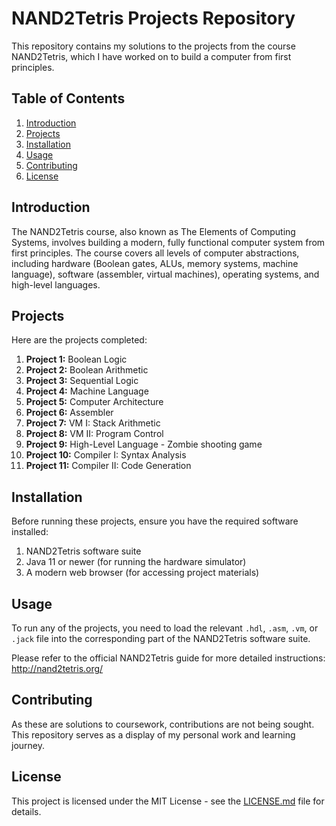 # NAND2Tetris Projects Repository

This repository contains my solutions to the projects from the course NAND2Tetris, which I have worked on to build a computer from first principles.

## Table of Contents

1. [Introduction](#introduction)
2. [Projects](#projects)
3. [Installation](#installation)
4. [Usage](#usage)
5. [Contributing](#contributing)
6. [License](#license)

## Introduction

The NAND2Tetris course, also known as The Elements of Computing Systems, involves building a modern, fully functional computer system from first principles. The course covers all levels of computer abstractions, including hardware (Boolean gates, ALUs, memory systems, machine language), software (assembler, virtual machines), operating systems, and high-level languages.

## Projects

Here are the projects completed:

1. **Project 1:** Boolean Logic
2. **Project 2:** Boolean Arithmetic
3. **Project 3:** Sequential Logic
4. **Project 4:** Machine Language
5. **Project 5:** Computer Architecture
6. **Project 6:** Assembler
7. **Project 7:** VM I: Stack Arithmetic
8. **Project 8:** VM II: Program Control
9. **Project 9:** High-Level Language - Zombie shooting game
10. **Project 10:** Compiler I: Syntax Analysis
11. **Project 11:** Compiler II: Code Generation


## Installation

Before running these projects, ensure you have the required software installed:

1. NAND2Tetris software suite
2. Java 11 or newer (for running the hardware simulator)
3. A modern web browser (for accessing project materials)

## Usage

To run any of the projects, you need to load the relevant `.hdl`, `.asm`, `.vm`, or `.jack` file into the corresponding part of the NAND2Tetris software suite.

Please refer to the official NAND2Tetris guide for more detailed instructions: http://nand2tetris.org/

## Contributing

As these are solutions to coursework, contributions are not being sought. This repository serves as a display of my personal work and learning journey.

## License

This project is licensed under the MIT License - see the [LICENSE.md](LICENSE.md) file for details.
